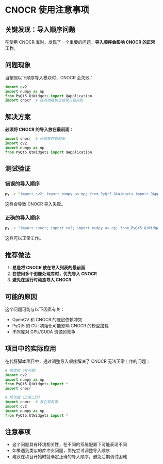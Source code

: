 # CNOCR 使用注意事项

## 关键发现：导入顺序问题

在使用 CNOCR 库时，发现了一个重要的问题：**导入顺序会影响 CNOCR 的正常工作**。

## 问题现象

当按照以下顺序导入模块时，CNOCR 会失败：
```python
import cv2
import numpy as np
from PyQt5.QtWidgets import QApplication
import cnocr  # 在其他模块之后导入会失败
```

## 解决方案

**必须将 CNOCR 的导入放在最前面**：
```python
import cnocr  # 必须放在最前面
import cv2
import numpy as np
from PyQt5.QtWidgets import QApplication
```

## 测试验证

### 错误的导入顺序
```bash
py -c "import cv2; import numpy as np; from PyQt5.QtWidgets import QApplication; import cnocr; print('所有模块导入成功')"
```
这样会导致 CNOCR 导入失败。

### 正确的导入顺序
```bash
py -c "import cnocr; import cv2; import numpy as np; from PyQt5.QtWidgets import QApplication; print('修改导入顺序后成功')"
```
这样可以正常工作。

## 推荐做法

1. **总是将 CNOCR 放在导入列表的最前面**
2. **在使用多个图像处理库时，优先导入 CNOCR**
3. **避免在运行时动态导入 CNOCR**

## 可能的原因

这个问题可能与以下因素有关：
- OpenCV 和 CNOCR 的底层依赖冲突
- PyQt5 的 GUI 初始化可能影响 CNOCR 的模型加载
- 不同库对 GPU/CUDA 资源的竞争

## 项目中的实际应用

在代肝脚本项目中，通过调整导入顺序解决了 CNOCR 无法正常工作的问题：

```python
# 修改前（有问题）
import cv2
import numpy as np
from PyQt5.QtWidgets import *
import cnocr

# 修改后（正常工作）
import cnocr  # 放在最前面
import cv2
import numpy as np
from PyQt5.QtWidgets import *
```

## 注意事项

- 这个问题具有环境相关性，在不同的系统配置下可能表现不同
- 如果遇到类似的库冲突问题，优先尝试调整导入顺序
- 建议在项目开始时就确定正确的导入顺序，避免后期调试困难 